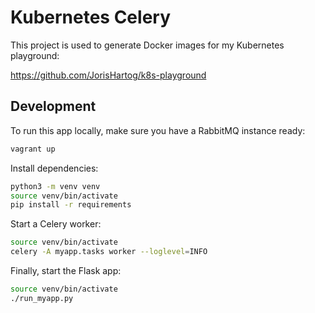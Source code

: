 # Kubernetes Celery

This project is used to generate Docker images for my Kubernetes playground:

https://github.com/JorisHartog/k8s-playground


## Development

To run this app locally, make sure you have a RabbitMQ instance ready:

```bash
vagrant up
```

Install dependencies:

```bash
python3 -m venv venv
source venv/bin/activate
pip install -r requirements
```

Start a Celery worker:

```bash
source venv/bin/activate
celery -A myapp.tasks worker --loglevel=INFO
```

Finally, start the Flask app:

```bash
source venv/bin/activate
./run_myapp.py
```
